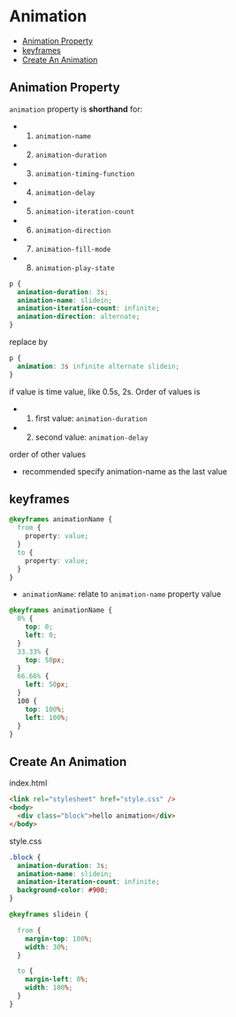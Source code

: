 # Animation

* [Animation Property](#animation-property)
* [keyframes](#keyframes)
* [Create An Animation](#create-an-animation)

## Animation Property

`animation` property is **shorthand** for:

- 1. `animation-name`
- 2. `animation-duration`
- 3. `animation-timing-function`
- 4. `animation-delay`
- 5. `animation-iteration-count`
- 6. `animation-direction`
- 7. `animation-fill-mode`
- 8. `animation-play-state`

```css
p {
  animation-duration: 3s;
  animation-name: slidein;
  animation-iteration-count: infinite;
  animation-direction: alternate;
}
```

replace by

```css
p {
  animation: 3s infinite alternate slidein;
}
```

if value is time value, like 0.5s, 2s. Order of values is

- 1. first value: `animation-duration`
- 2. second value: `animation-delay`

order of other values

- recommended specify animation-name as the last value

## keyframes

```css
@keyframes animationName {
  from {
    property: value;
  }
  to {
    property: value;
  }
}
```

- `animationName`: relate to `animation-name` property value

```css
@keyframes animationName {
  0% {
    top: 0;
    left: 0;
  }
  33.33% {
    top: 50px;
  }
  66.66% {
    left: 50px;
  }
  100 {
    top: 100%;
    left: 100%;
  }
}
```

## Create An Animation

index.html

```html
<link rel="stylesheet" href="style.css" />
<body>
  <div class="block">hello animation</div>
</body>
```

style.css

```css
.block {
  animation-duration: 3s;
  animation-name: slidein;
  animation-iteration-count: infinite;
  background-color: #900;
}

@keyframes slidein {

  from {
    margin-top: 100%;
    width: 30%;
  }

  to {
    margin-left: 0%;
    width: 100%;
  }
}
```
